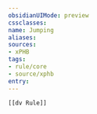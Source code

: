 ```yaml
---
obsidianUIMode: preview
cssclasses:
name: Jumping
aliases:
sources:
- xPHB
tags:
- rule/core
- source/xphb
entry:
---
```


```meta-bind-embed
[[dv Rule]]
```
